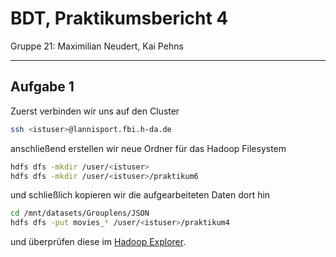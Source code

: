 # BDT, Praktikumsbericht 4

Gruppe 21: Maximilian Neudert, Kai Pehns

---

## Aufgabe 1

Zuerst verbinden wir uns auf den Cluster

```bash
ssh <istuser>@lannisport.fbi.h-da.de
```

anschließend erstellen wir neue Ordner für das Hadoop Filesystem

```bash
hdfs dfs -mkdir /user/<istuser>
hdfs dfs -mkdir /user/<istuser>/praktikum6
```

und schließlich kopieren wir die aufgearbeiteten Daten dort hin

```bash
cd /mnt/datasets/Grouplens/JSON
hdfs dfs -put movies_* /user/<istuser>/praktikum4
```

und überprüfen diese im [Hadoop Explorer](http://lannisport.fbi.h-da.de:50070/explorer.html#/).
